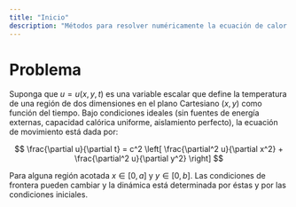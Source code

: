 ```yaml
---
title: "Inicio"
description: "Métodos para resolver numéricamente la ecuación de calor en dos dimensiones"
---
```


# Problema

Suponga que $u = u(x, y, t)$ es una variable escalar que define la temperatura de
una región de dos dimensiones en el plano Cartesiano $(x, y)$ como función del
tiempo. Bajo condiciones ideales (sin fuentes de energía externas, capacidad
calórica uniforme, aislamiento perfecto), la ecuación de movimiento está dada
por:

$$
\frac{\partial u}{\partial t} =
    c^2 \left[
        \frac{\partial^2 u}{\partial x^2} + \frac{\partial^2 u}{\partial y^2}
    \right]
$$

Para alguna región acotada $x \in [0, a]$ y $y \in [0, b]$. Las condiciones de
frontera pueden cambiar y la dinámica está determinada por éstas y por las
condiciones iniciales.
